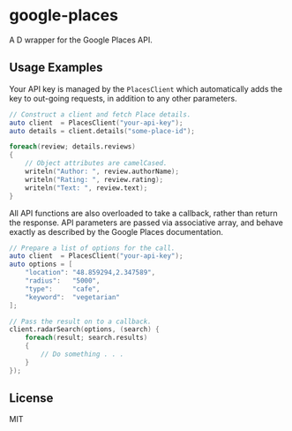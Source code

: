 # google-places
A D wrapper for the Google Places API.

## Usage Examples

Your API key is managed by the `PlacesClient` which automatically adds the key to out-going requests, in addition to any other parameters.

```d
// Construct a client and fetch Place details.
auto client  = PlacesClient("your-api-key");
auto details = client.details("some-place-id");

foreach(review; details.reviews)
{
    // Object attributes are camelCased.
    writeln("Author: ", review.authorName);
    writeln("Rating: ", review.rating);
    writeln("Text: ", review.text);
}
```

All API functions are also overloaded to take a callback, rather than return the response. API parameters are passed via associative array, and behave exactly as described by the Google Places documentation.

```d
// Prepare a list of options for the call.
auto client  = PlacesClient("your-api-key");
auto options = [
    "location": "48.859294,2.347589",
    "radius":   "5000",
    "type":     "cafe",
    "keyword":  "vegetarian"
];

// Pass the result on to a callback.
client.radarSearch(options, (search) {
    foreach(result; search.results)
    {
        // Do something . . . 
    }
});
```

## License

MIT
